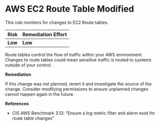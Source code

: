 # AWS EC2 Route Table Modified

This rule monitors for changes to EC2 Route tables.

| Risk | Remediation Effort |
| :--- | :--- |
| **Low** | **Low** |

Route tables control the flow of traffic within your AWS environment. Changes to route tables could mean sensitive traffic is routed to systems outside of your control.

**Remediation**

If this change was not planned, revert it and investigate the source of the change. Consider modifying permissions to ensure unplanned changes cannot happen again in the future.

**References**

* CIS AWS Benchmark 3.13: "Ensure a log metric filter and alarm exist for route table changes"


